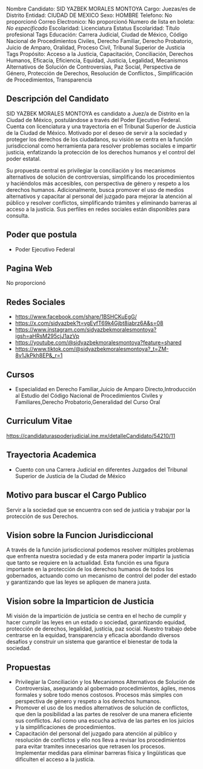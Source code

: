Nombre Candidato: SID YAZBEK MORALES MONTOYA
Cargo: Juezas/es de Distrito
Entidad: CIUDAD DE MEXICO
Sexo: HOMBRE
Telefono: No proporcionó
Correo Electronico: No proporcionó
Numero de lista en boleta: *No especificado*
Escolaridad: Licenciatura
Estatus Escolaridad: Título profesional
Tags Educación: Carrera Judicial, Ciudad de México, Código Nacional de Procedimientos Civiles, Derecho Familiar, Derecho Probatorio, Juicio de Amparo, Oralidad, Proceso Civil, Tribunal Superior de Justicia
Tags Propósito: Acceso a la Justicia, Capacitación, Conciliación, Derechos Humanos, Eficacia, Eficiencia, Equidad, Justicia, Legalidad, Mecanismos Alternativos de Solución de Controversias, Paz Social, Perspectiva de Género, Protección de Derechos, Resolución de Conflictos., Simplificación de Procedimientos, Transparencia


## Descripción del Candidato 

SID YAZBEK MORALES MONTOYA es candidato a Juez/a de Distrito en la Ciudad de México, postulándose a través del Poder Ejecutivo Federal. Cuenta con licenciatura y una trayectoria en el Tribunal Superior de Justicia de la Ciudad de México. Motivado por el deseo de servir a la sociedad y proteger los derechos de los ciudadanos, su visión se centra en la función jurisdiccional como herramienta para resolver problemas sociales e impartir justicia, enfatizando la protección de los derechos humanos y el control del poder estatal.

Su propuesta central es privilegiar la conciliación y los mecanismos alternativos de solución de controversias, simplificando los procedimientos y haciéndolos más accesibles, con perspectiva de género y respeto a los derechos humanos. Adicionalmente, busca promover el uso de medios alternativos y capacitar al personal del juzgado para mejorar la atención al público y resolver conflictos, simplificando trámites y eliminando barreras al acceso a la justicia. Sus perfiles en redes sociales están disponibles para consulta.


## Poder que postula

- Poder Ejecutivo Federal


## Pagina Web

No proporcionó


## Redes Sociales

- https://www.facebook.com/share/1BSHCKuEgG/
- https://x.com/sidyazbek?t=vgEyfT69k4Gjbt8iabrz6A&s=08
- https://www.instagram.com/sidyazbekmoralesmontoya?igsh=aHRsM295cjJ1azVp
- https://youtube.com/@sidyazbekmoralesmontoya?feature=shared
- https://www.tiktok.com/@sidyazbekmoralesmontoya?_t=ZM-8v1JkPkh8EP&_r=1


## Cursos

- Especialidad en Derecho Familiar,Juicio de Amparo Directo,Introducción al Estudio del Código Nacional de Procedimientos Civiles y Familiares,Derecho Probatorio,Generalidad del Curso Oral


## Curriculum Vitae

https://candidaturaspoderjudicial.ine.mx/detalleCandidato/54210/11


## Trayectoria Academica

- Cuento con una Carrera Judicial en diferentes Juzgados del Tribunal Superior de Justicia de la Ciudad de México


## Motivo para buscar el Cargo Publico

Servir a la sociedad que se encuentra con sed de justicia y trabajar por la protección de sus Derechos.


## Vision sobre la Funcion Jurisdiccional

A través de la función jurisdiccional podemos resolver múltiples problemas que enfrenta nuestra sociedad y de esta manera poder impartir la justicia que tanto se requiere en la actualidad. Esta función es una figura importante en la protección de los derechos humanos de todos los gobernados, actuando como un mecanismo de control del poder del estado y garantizando que las leyes se apliquen de manera justa.


## Vision sobre la Imparticion de Justicia

Mi visión de la impartición de justicia se centra en el hecho de cumplir y hacer cumplir las leyes en un estado o sociedad, garantizando equidad, protección de derechos, legalidad, justicia, paz social. Nuestro trabajo debe centrarse en la equidad, transparencia y eficacia abordando diversos desafíos y construir un sistema que garantice el bienestar de toda la sociedad.


## Propuestas

- Privilegiar la Conciliación y los Mecanismos Alternativos de Solución de Controversias, asegurando al gobernado procedimientos, ágiles, menos formales y sobre todo menos costosos. Procesos más simples con perspectiva de género y respeto a los derechos humanos.
- Promover el uso de los medios alternativos de solución de conflictos, que den la posibilidad a las partes de resolver de una manera eficiente sus conflictos. Así como una escucha activa de las partes en los juicios y la simplificaciones de procedimientos.
- Capacitación del personal del juzgado para atención al público y resolución de conflictos y ello nos lleva a revisar los procedimientos para evitar tramites innecesarios que retrasen los procesos. Implementar medidas para eliminar barreras física y lingüísticas que dificulten el acceso a la justicia.

